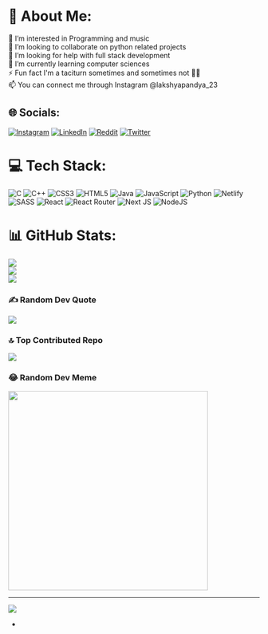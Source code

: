 # 💫 About Me:
👀 I’m interested in Programming and music<br>👯 I’m looking to collaborate on python related projects<br>🤝 I’m looking for help with full stack development<br>🌱 I’m currently learning computer sciences<br>⚡ Fun fact I'm a taciturn sometimes and sometimes not 💁‍♂️<br>📫 You can connect me through Instagram @lakshyapandya_23


## 🌐 Socials:
[![Instagram](https://img.shields.io/badge/Instagram-%23E4405F.svg?logo=Instagram&logoColor=white)](https://instagram.com/lakshyapandya_23) [![LinkedIn](https://img.shields.io/badge/LinkedIn-%230077B5.svg?logo=linkedin&logoColor=white)](https://linkedin.com/in/lakshya-pandya-266979249) [![Reddit](https://img.shields.io/badge/Reddit-%23FF4500.svg?logo=Reddit&logoColor=white)](https://reddit.com/user/lost_in_luck) [![Twitter](https://img.shields.io/badge/Twitter-%231DA1F2.svg?logo=Twitter&logoColor=white)](https://twitter.com/LakshyaPandya23) 

# 💻 Tech Stack:
![C](https://img.shields.io/badge/c-%2300599C.svg?style=flat&logo=c&logoColor=white) ![C++](https://img.shields.io/badge/c++-%2300599C.svg?style=flat&logo=c%2B%2B&logoColor=white) ![CSS3](https://img.shields.io/badge/css3-%231572B6.svg?style=flat&logo=css3&logoColor=white) ![HTML5](https://img.shields.io/badge/html5-%23E34F26.svg?style=flat&logo=html5&logoColor=white) ![Java](https://img.shields.io/badge/java-%23ED8B00.svg?style=flat&logo=java&logoColor=white) ![JavaScript](https://img.shields.io/badge/javascript-%23323330.svg?style=flat&logo=javascript&logoColor=%23F7DF1E) ![Python](https://img.shields.io/badge/python-3670A0?style=flat&logo=python&logoColor=ffdd54) ![Netlify](https://img.shields.io/badge/netlify-%23000000.svg?style=flat&logo=netlify&logoColor=#00C7B7) ![SASS](https://img.shields.io/badge/SASS-hotpink.svg?style=flat&logo=SASS&logoColor=white) ![React](https://img.shields.io/badge/react-%2320232a.svg?style=flat&logo=react&logoColor=%2361DAFB) ![React Router](https://img.shields.io/badge/React_Router-CA4245?style=flat&logo=react-router&logoColor=white) ![Next JS](https://img.shields.io/badge/Next-black?style=flat&logo=next.js&logoColor=white) ![NodeJS](https://img.shields.io/badge/node.js-6DA55F?style=flat&logo=node.js&logoColor=white)
# 📊 GitHub Stats:
![](https://github-readme-stats.vercel.app/api?username=Lakshya9545&theme=default&hide_border=false&include_all_commits=true&count_private=false)<br/>
![](https://github-readme-streak-stats.herokuapp.com/?user=Lakshya9545&theme=default&hide_border=false)<br/>
![](https://github-readme-stats.vercel.app/api/top-langs/?username=Lakshya9545&theme=default&hide_border=false&include_all_commits=true&count_private=false&layout=compact)

### ✍️ Random Dev Quote
![](https://quotes-github-readme.vercel.app/api?type=vetical&theme=merko)

### 🔝 Top Contributed Repo
![](https://github-contributor-stats.vercel.app/api?username=Lakshya9545&limit=5&theme=apprentice&combine_all_yearly_contributions=true)

### 😂 Random Dev Meme
<img src='https://randommeme-five.vercel.app/' style="height: 400px;"/>

---
[![](https://visitcount.itsvg.in/api?id=Lakshya9545&icon=2&color=12)](https://visitcount.itsvg.in)

<!-- Proudly created with GPRM ( https://gprm.itsvg.in ) -->
- 

